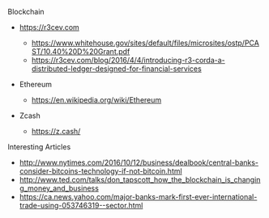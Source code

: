 
Blockchain


* https://r3cev.com
  * https://www.whitehouse.gov/sites/default/files/microsites/ostp/PCAST/10.40%20D%20Grant.pdf
  * https://r3cev.com/blog/2016/4/4/introducing-r3-corda-a-distributed-ledger-designed-for-financial-services



* Ethereum
  * https://en.wikipedia.org/wiki/Ethereum


* Zcash
  * https://z.cash/


Interesting Articles
* http://www.nytimes.com/2016/10/12/business/dealbook/central-banks-consider-bitcoins-technology-if-not-bitcoin.html
* http://www.ted.com/talks/don_tapscott_how_the_blockchain_is_changing_money_and_business
* https://ca.news.yahoo.com/major-banks-mark-first-ever-international-trade-using-053746319--sector.html

